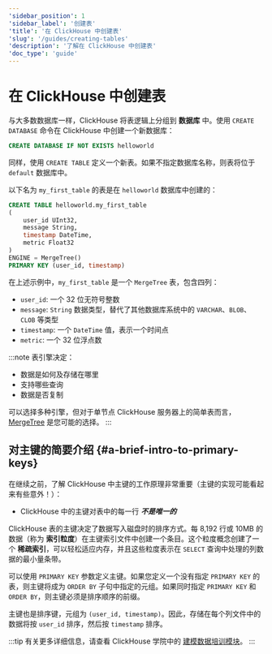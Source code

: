 ```yaml
---
'sidebar_position': 1
'sidebar_label': '创建表'
'title': '在 ClickHouse 中创建表'
'slug': '/guides/creating-tables'
'description': '了解在 ClickHouse 中创建表'
'doc_type': 'guide'
---
```



# 在 ClickHouse 中创建表

与大多数数据库一样，ClickHouse 将表逻辑上分组到 **数据库** 中。使用 `CREATE DATABASE` 命令在 ClickHouse 中创建一个新数据库：

```sql
CREATE DATABASE IF NOT EXISTS helloworld
```

同样，使用 `CREATE TABLE` 定义一个新表。如果不指定数据库名称，则表将位于 `default` 数据库中。

以下名为 `my_first_table` 的表是在 `helloworld` 数据库中创建的：

```sql
CREATE TABLE helloworld.my_first_table
(
    user_id UInt32,
    message String,
    timestamp DateTime,
    metric Float32
)
ENGINE = MergeTree()
PRIMARY KEY (user_id, timestamp)
```

在上述示例中，`my_first_table` 是一个 `MergeTree` 表，包含四列：

- `user_id`: 一个 32 位无符号整数
- `message`: `String` 数据类型，替代了其他数据库系统中的 `VARCHAR`、`BLOB`、`CLOB` 等类型
- `timestamp`: 一个 `DateTime` 值，表示一个时间点
- `metric`: 一个 32 位浮点数

:::note
表引擎决定：
- 数据是如何及存储在哪里
- 支持哪些查询
- 数据是否复制

可以选择多种引擎，但对于单节点 ClickHouse 服务器上的简单表而言，[MergeTree](/engines/table-engines/mergetree-family/mergetree.md) 是您可能的选择。
:::

## 对主键的简要介绍 {#a-brief-intro-to-primary-keys}

在继续之前，了解 ClickHouse 中主键的工作原理非常重要（主键的实现可能看起来有些意外！）：

- ClickHouse 中的主键对表中的每一行 **_不是唯一的_**

ClickHouse 表的主键决定了数据写入磁盘时的排序方式。每 8,192 行或 10MB 的数据（称为 **索引粒度**）在主键索引文件中创建一个条目。这个粒度概念创建了一个 **稀疏索引**，可以轻松适应内存，并且这些粒度表示在 `SELECT` 查询中处理的列数据的最小量条带。

可以使用 `PRIMARY KEY` 参数定义主键。如果您定义一个没有指定 `PRIMARY KEY` 的表，则主键将成为 `ORDER BY` 子句中指定的元组。如果同时指定 `PRIMARY KEY` 和 `ORDER BY`，则主键必须是排序顺序的前缀。

主键也是排序键，元组为 `(user_id, timestamp)`。因此，存储在每个列文件中的数据将按 `user_id` 排序，然后按 `timestamp` 排序。

:::tip
有关更多详细信息，请查看 ClickHouse 学院中的 [建模数据培训模块](https://learn.clickhouse.com/visitor_catalog_class/show/1328860/?utm_source=clickhouse&utm_medium=docs)。
:::
